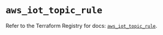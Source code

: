 # `aws_iot_topic_rule`

Refer to the Terraform Registry for docs: [`aws_iot_topic_rule`](https://registry.terraform.io/providers/hashicorp/aws/6.11.0/docs/resources/iot_topic_rule).
